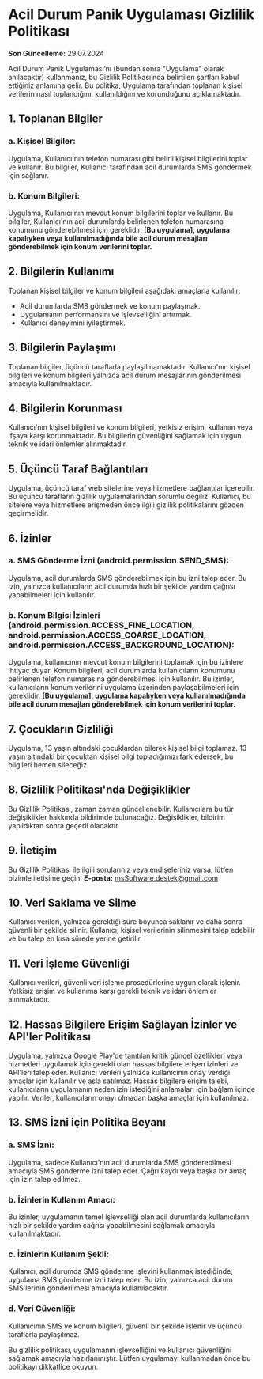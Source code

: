 # Acil Durum Panik Uygulaması Gizlilik Politikası
**Son Güncelleme:** 29.07.2024

Acil Durum Panik Uygulaması’nı (bundan sonra "Uygulama" olarak anılacaktır) kullanmanız, bu Gizlilik Politikası’nda belirtilen şartları kabul ettiğiniz anlamına gelir. Bu politika, Uygulama tarafından toplanan kişisel verilerin nasıl toplandığını, kullanıldığını ve korunduğunu açıklamaktadır.

## 1. Toplanan Bilgiler
### a. Kişisel Bilgiler:
Uygulama, Kullanıcı'nın telefon numarası gibi belirli kişisel bilgilerini toplar ve kullanır. Bu bilgiler, Kullanıcı tarafından acil durumlarda SMS göndermek için sağlanır.

### b. Konum Bilgileri:
Uygulama, Kullanıcı'nın mevcut konum bilgilerini toplar ve kullanır. Bu bilgiler, Kullanıcı'nın acil durumlarda belirlenen telefon numarasına konumunu gönderebilmesi için gereklidir. **[Bu uygulama], uygulama kapalıyken veya kullanılmadığında bile acil durum mesajları gönderebilmek için konum verilerini toplar.**

## 2. Bilgilerin Kullanımı
Toplanan kişisel bilgiler ve konum bilgileri aşağıdaki amaçlarla kullanılır:
- Acil durumlarda SMS göndermek ve konum paylaşmak.
- Uygulamanın performansını ve işlevselliğini artırmak.
- Kullanıcı deneyimini iyileştirmek.

## 3. Bilgilerin Paylaşımı
Toplanan bilgiler, üçüncü taraflarla paylaşılmamaktadır. Kullanıcı'nın kişisel bilgileri ve konum bilgileri yalnızca acil durum mesajlarının gönderilmesi amacıyla kullanılmaktadır.

## 4. Bilgilerin Korunması
Kullanıcı'nın kişisel bilgileri ve konum bilgileri, yetkisiz erişim, kullanım veya ifşaya karşı korunmaktadır. Bu bilgilerin güvenliğini sağlamak için uygun teknik ve idari önlemler alınmaktadır.

## 5. Üçüncü Taraf Bağlantıları
Uygulama, üçüncü taraf web sitelerine veya hizmetlere bağlantılar içerebilir. Bu üçüncü tarafların gizlilik uygulamalarından sorumlu değiliz. Kullanıcı, bu sitelere veya hizmetlere erişmeden önce ilgili gizlilik politikalarını gözden geçirmelidir.

## 6. İzinler
### a. SMS Gönderme İzni (android.permission.SEND_SMS):
Uygulama, acil durumlarda SMS gönderebilmek için bu izni talep eder. Bu izin, yalnızca kullanıcıların acil durumda hızlı bir şekilde yardım çağrısı yapabilmeleri için kullanılır.

### b. Konum Bilgisi İzinleri (android.permission.ACCESS_FINE_LOCATION, android.permission.ACCESS_COARSE_LOCATION, android.permission.ACCESS_BACKGROUND_LOCATION):
Uygulama, kullanıcının mevcut konum bilgilerini toplamak için bu izinlere ihtiyaç duyar. Konum bilgileri, acil durumlarda kullanıcıların konumunu belirlenen telefon numarasına gönderebilmesi için kullanılır. Bu izinler, kullanıcıların konum verilerini uygulama üzerinden paylaşabilmeleri için gereklidir. **[Bu uygulama], uygulama kapalıyken veya kullanılmadığında bile acil durum mesajları gönderebilmek için konum verilerini toplar.**

## 7. Çocukların Gizliliği
Uygulama, 13 yaşın altındaki çocuklardan bilerek kişisel bilgi toplamaz. 13 yaşın altındaki bir çocuktan kişisel bilgi topladığımızı fark edersek, bu bilgileri hemen sileceğiz.

## 8. Gizlilik Politikası'nda Değişiklikler
Bu Gizlilik Politikası, zaman zaman güncellenebilir. Kullanıcılara bu tür değişiklikler hakkında bildirimde bulunacağız. Değişiklikler, bildirim yapıldıktan sonra geçerli olacaktır.

## 9. İletişim
Bu Gizlilik Politikası ile ilgili sorularınız veya endişeleriniz varsa, lütfen bizimle iletişime geçin:
**E-posta:** msSoftware.destek@gmail.com

## 10. Veri Saklama ve Silme
Kullanıcı verileri, yalnızca gerektiği süre boyunca saklanır ve daha sonra güvenli bir şekilde silinir. Kullanıcı, kişisel verilerinin silinmesini talep edebilir ve bu talep en kısa sürede yerine getirilir.

## 11. Veri İşleme Güvenliği
Kullanıcı verileri, güvenli veri işleme prosedürlerine uygun olarak işlenir. Yetkisiz erişim ve kullanıma karşı gerekli teknik ve idari önlemler alınmaktadır.

## 12. Hassas Bilgilere Erişim Sağlayan İzinler ve API'ler Politikası
Uygulama, yalnızca Google Play'de tanıtılan kritik güncel özellikleri veya hizmetleri uygulamak için gerekli olan hassas bilgilere erişen izinleri ve API'leri talep eder. Kullanıcı verileri yalnızca kullanıcının onay verdiği amaçlar için kullanılır ve asla satılmaz. Hassas bilgilere erişim talebi, kullanıcıların uygulamanın neden izin istediğini anlamaları için bağlam içinde yapılır. Veriler, kullanıcıların onayı olmadan başka amaçlar için kullanılmaz.

## 13. SMS İzni için Politika Beyanı
### a. SMS İzni:
Uygulama, sadece Kullanıcı'nın acil durumlarda SMS gönderebilmesi amacıyla SMS gönderme izni talep eder. Çağrı kaydı veya başka bir amaç için izin talep edilmez.

### b. İzinlerin Kullanım Amacı:
Bu izinler, uygulamanın temel işlevselliği olan acil durumlarda kullanıcıların hızlı bir şekilde yardım çağrısı yapabilmesini sağlamak amacıyla kullanılmaktadır.

### c. İzinlerin Kullanım Şekli:
Kullanıcı, acil durumda SMS gönderme işlevini kullanmak istediğinde, uygulama SMS gönderme izni talep eder. Bu izin, yalnızca acil durum SMS'lerinin gönderilmesi amacıyla kullanılacaktır.

### d. Veri Güvenliği:
Kullanıcının SMS ve konum bilgileri, güvenli bir şekilde işlenir ve üçüncü taraflarla paylaşılmaz.

Bu gizlilik politikası, uygulamanın işlevselliğini ve kullanıcı güvenliğini sağlamak amacıyla hazırlanmıştır. Lütfen uygulamayı kullanmadan önce bu politikayı dikkatlice okuyun.
